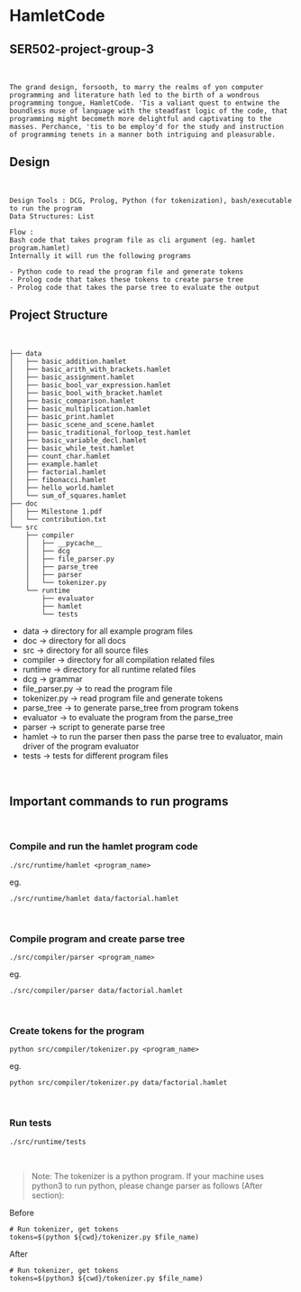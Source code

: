 # HamletCode

## SER502-project-group-3
<br>

```
The grand design, forsooth, to marry the realms of yon computer programming and literature hath led to the birth of a wondrous programming tongue, HamletCode. 'Tis a valiant quest to entwine the boundless muse of language with the steadfast logic of the code, that programming might becometh more delightful and captivating to the masses. Perchance, 'tis to be employ'd for the study and instruction of programming tenets in a manner both intriguing and pleasurable.
```

## Design
<br>

```
Design Tools : DCG, Prolog, Python (for tokenization), bash/executable to run the program
Data Structures: List

Flow : 
Bash code that takes program file as cli argument (eg. hamlet program.hamlet)
Internally it will run the following programs

- Python code to read the program file and generate tokens
- Prolog code that takes these tokens to create parse tree
- Prolog code that takes the parse tree to evaluate the output

```

## Project Structure
<br>

```
├── data
│   ├── basic_addition.hamlet
│   ├── basic_arith_with_brackets.hamlet
│   ├── basic_assignment.hamlet
│   ├── basic_bool_var_expression.hamlet
│   ├── basic_bool_with_bracket.hamlet
│   ├── basic_comparison.hamlet
│   ├── basic_multiplication.hamlet
│   ├── basic_print.hamlet
│   ├── basic_scene_and_scene.hamlet
│   ├── basic_traditional_forloop_test.hamlet
│   ├── basic_variable_decl.hamlet
│   ├── basic_while_test.hamlet
│   ├── count_char.hamlet
│   ├── example.hamlet
│   ├── factorial.hamlet
│   ├── fibonacci.hamlet
│   ├── hello_world.hamlet
│   └── sum_of_squares.hamlet
├── doc
│   ├── Milestone 1.pdf
│   └── contribution.txt
└── src
    ├── compiler
    │   ├── __pycache__
    │   ├── dcg
    │   ├── file_parser.py
    │   ├── parse_tree
    │   ├── parser
    │   └── tokenizer.py
    └── runtime
        ├── evaluator
        ├── hamlet
        └── tests

```


- data -> directory for all example program files
- doc -> directory for all docs
- src -> directory for all source files
- compiler -> directory for all compilation related files
- runtime -> directory for all runtime related files
- dcg -> grammar
- file_parser.py -> to read the program file
- tokenizer.py -> read program file and generate tokens
- parse_tree -> to generate parse_tree from program tokens
- evaluator -> to evaluate the program from the parse_tree
- parser -> script to generate parse tree
- hamlet -> to run the parser then pass the parse tree to evaluator, main driver of the program evaluator
- tests -> tests for different program files

<br>

## Important commands to run programs
<br>

### Compile and run the hamlet program code
```
./src/runtime/hamlet <program_name>
```

eg.

```
./src/runtime/hamlet data/factorial.hamlet
```
<br>

### Compile program and create parse tree
```
./src/compiler/parser <program_name>
```

eg.

```
./src/compiler/parser data/factorial.hamlet
```
<br>

### Create tokens for the program
```
python src/compiler/tokenizer.py <program_name>
```

eg.

```
python src/compiler/tokenizer.py data/factorial.hamlet
```
<br>

### Run tests
```
./src/runtime/tests
```

<br>

> Note: The tokenizer is a python program. If your machine uses python3 to run python, please change parser as follows (After section):

Before
```
# Run tokenizer, get tokens
tokens=$(python ${cwd}/tokenizer.py $file_name)
```
After
```
# Run tokenizer, get tokens
tokens=$(python3 ${cwd}/tokenizer.py $file_name)
```
